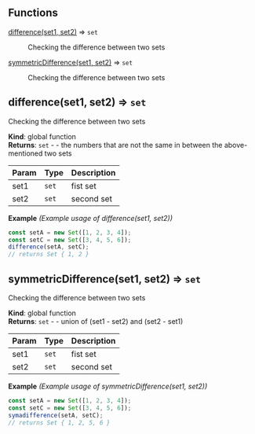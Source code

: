 ## Functions

<dl>
<dt><a href="#difference">difference(set1, set2)</a> ⇒ <code>set</code></dt>
<dd><p>Checking the difference between two sets</p>
</dd>
<dt><a href="#symmetricDifference">symmetricDifference(set1, set2)</a> ⇒ <code>set</code></dt>
<dd><p>Checking the difference between two sets</p>
</dd>
</dl>

<a name="difference"></a>

## difference(set1, set2) ⇒ <code>set</code>
Checking the difference between two sets

**Kind**: global function  
**Returns**: <code>set</code> - - the numbers that are not the same in between the above-mentioned two sets  

| Param | Type | Description |
| --- | --- | --- |
| set1 | <code>set</code> | fist set |
| set2 | <code>set</code> | second set |

**Example** *(Example usage of difference(set1, set2))*  
```js
const setA = new Set([1, 2, 3, 4]);
const setC = new Set([3, 4, 5, 6]);
difference(setA, setC);
// returns Set { 1, 2 }
```
<a name="symmetricDifference"></a>

## symmetricDifference(set1, set2) ⇒ <code>set</code>
Checking the difference between two sets

**Kind**: global function  
**Returns**: <code>set</code> - - union of (set1 - set2) and (set2 - set1)  

| Param | Type | Description |
| --- | --- | --- |
| set1 | <code>set</code> | fist set |
| set2 | <code>set</code> | second set |

**Example** *(Example usage of symmetricDifference(set1, set2))*  
```js
const setA = new Set([1, 2, 3, 4]);
const setC = new Set([3, 4, 5, 6]);
symadifference(setA, setC);
// returns Set { 1, 2, 5, 6 }
```
